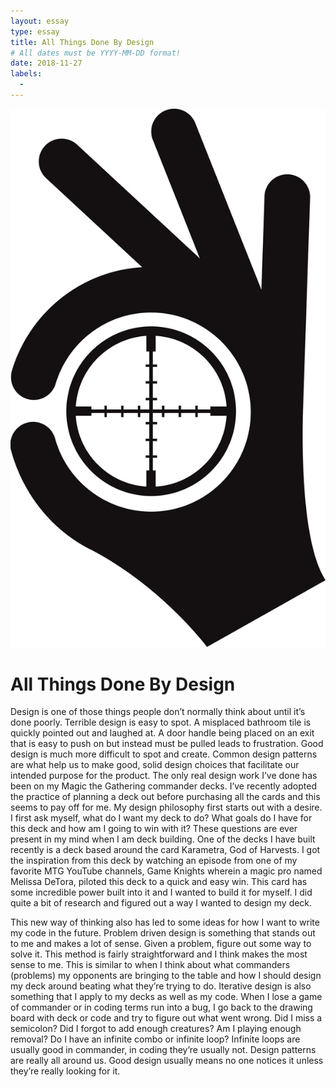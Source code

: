 ```yaml
---
layout: essay
type: essay
title: All Things Done By Design
# All dates must be YYYY-MM-DD format!
date: 2018-11-27
labels:
  - 
---
```


<img class="ui tiny left circular floated image" src="../images/oktarget.jpg">

<h1>All Things Done By Design</h1>

Design is one of those things people don’t normally think about until it’s done poorly. Terrible design is easy to spot. A misplaced bathroom tile is quickly pointed out and laughed at. A door handle being placed on an exit that is easy to push on but instead must be pulled leads to frustration. Good design is much more difficult to spot and create. Common design patterns are what help us to make good, solid design choices that facilitate our intended purpose for the product. The only real design work I’ve done has been on my Magic the Gathering commander decks. I’ve recently adopted the practice of planning a deck out before purchasing all the cards and this seems to pay off for me. My design philosophy first starts out with a desire. I first ask myself, what do I want my deck to do? What goals do I have for this deck and how am I going to win with it? These questions are ever present in my mind when I am deck building. One of the decks I have built recently is a deck based around the card Karametra, God of Harvests. I got the inspiration from this deck by watching an episode from one of my favorite MTG YouTube channels, Game Knights wherein a magic pro named Melissa DeTora, piloted this deck to a quick and easy win. This card has some incredible power built into it and I wanted to build it for myself. I did quite a bit of research and figured out a way I wanted to design my deck. 

This new way of thinking also has led to some ideas for how I want to write my code in the future. Problem driven design is something that stands out to me and makes a lot of sense. Given a problem, figure out some way to solve it. This method is fairly straightforward and I think makes the most sense to me. This is similar to when I think about what commanders (problems) my opponents are bringing to the table and how I should design my deck around beating what they’re trying to do. Iterative design is also something that I apply to my decks as well as my code. When I lose a game of commander or in coding terms run into a bug, I go back to the drawing board with deck or code and try to figure out what went wrong. Did I miss a semicolon? Did I forgot to add enough creatures? Am I playing enough removal? Do I have an infinite combo or infinite loop? Infinite loops are usually good in commander, in coding they’re usually not.  Design patterns are really all around us. Good design usually means no one notices it unless they’re really looking for it.
